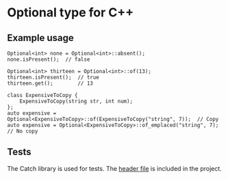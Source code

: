 # Optional type for C++


## Example usage

```
Optional<int> none = Optional<int>::absent();
none.isPresent();  // false
```

```
Optional<int> thirteen = Optional<int>::of(13);
thirteen.isPresent();  // true
thirteen.get();        // 13
```

```
class ExpensiveToCopy {
    ExpensiveToCopy(string str, int num);
};
auto expensive = Optional<ExpensiveToCopy>::of(ExpensiveToCopy("string", 7));  // Copy
auto expensive = Optional<ExpensiveToCopy>::of_emplaced("string", 7);          // No copy
```

## Tests

The Catch library is used for tests. The [header file](https://github.com/philsquared/Catch) is included in the project.

